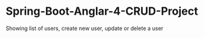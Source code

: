 # Spring-Boot-Anglar-4-CRUD-Project
Showing list of users, create new user, update or delete a user
